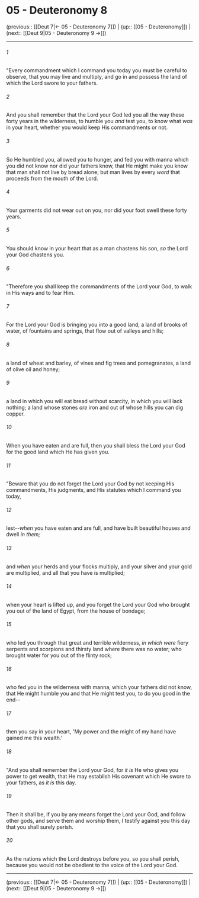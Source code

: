 # 05 - Deuteronomy 8

(previous:: [[Deut 7|← 05 - Deuteronomy 7]]) | (up:: [[05 - Deuteronomy]]) | (next:: [[Deut 9|05 - Deuteronomy 9 →]])

***


###### 1 
"Every commandment which I command you today you must be careful to observe, that you may live and multiply, and go in and possess the land of which the Lord swore to your fathers. 

###### 2 
And you shall remember that the Lord your God led you all the way these forty years in the wilderness, to humble you _and_ test you, to know what _was_ in your heart, whether you would keep His commandments or not. 

###### 3 
So He humbled you, allowed you to hunger, and fed you with manna which you did not know nor did your fathers know, that He might make you know that man shall not live by bread alone; but man lives by every _word_ that proceeds from the mouth of the Lord. 

###### 4 
Your garments did not wear out on you, nor did your foot swell these forty years. 

###### 5 
You should know in your heart that as a man chastens his son, _so_ the Lord your God chastens you. 

###### 6 
"Therefore you shall keep the commandments of the Lord your God, to walk in His ways and to fear Him. 

###### 7 
For the Lord your God is bringing you into a good land, a land of brooks of water, of fountains and springs, that flow out of valleys and hills; 

###### 8 
a land of wheat and barley, of vines and fig trees and pomegranates, a land of olive oil and honey; 

###### 9 
a land in which you will eat bread without scarcity, in which you will lack nothing; a land whose stones _are_ iron and out of whose hills you can dig copper. 

###### 10 
When you have eaten and are full, then you shall bless the Lord your God for the good land which He has given you. 

###### 11 
"Beware that you do not forget the Lord your God by not keeping His commandments, His judgments, and His statutes which I command you today, 

###### 12 
lest--_when_ you have eaten and are full, and have built beautiful houses and dwell _in them;_ 

###### 13 
and _when_ your herds and your flocks multiply, and your silver and your gold are multiplied, and all that you have is multiplied; 

###### 14 
when your heart is lifted up, and you forget the Lord your God who brought you out of the land of Egypt, from the house of bondage; 

###### 15 
who led you through that great and terrible wilderness, _in which were_ fiery serpents and scorpions and thirsty land where there was no water; who brought water for you out of the flinty rock; 

###### 16 
who fed you in the wilderness with manna, which your fathers did not know, that He might humble you and that He might test you, to do you good in the end-- 

###### 17 
then you say in your heart, 'My power and the might of my hand have gained me this wealth.' 

###### 18 
"And you shall remember the Lord your God, for _it is_ He who gives you power to get wealth, that He may establish His covenant which He swore to your fathers, as _it is_ this day. 

###### 19 
Then it shall be, if you by any means forget the Lord your God, and follow other gods, and serve them and worship them, I testify against you this day that you shall surely perish. 

###### 20 
As the nations which the Lord destroys before you, so you shall perish, because you would not be obedient to the voice of the Lord your God.

***

(previous:: [[Deut 7|← 05 - Deuteronomy 7]]) | (up:: [[05 - Deuteronomy]]) | (next:: [[Deut 9|05 - Deuteronomy 9 →]])
